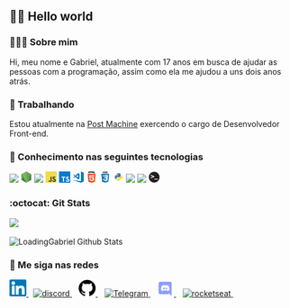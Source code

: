 ## 🖖🏻 Hello world

### 👨🏻‍💻  Sobre mim
Hi, meu nome e Gabriel, atualmente com 17 anos em busca de ajudar as pessoas com a programação, assim como ela me ajudou a uns dois anos atrás.

### 💼  Trabalhando 
Estou atualmente na <a href="https://www.linkedin.com/company/post-machine/">Post Machine</a> exercendo o cargo de Desenvolvedor Front-end.

### 🤯 Conhecimento nas seguintes tecnologias
<code><img height="20" src="https://ionicframework.com/jp/docs/assets/icons/logo-react-icon.png"></code>
<code><img height="20" src="https://raw.githubusercontent.com/github/explore/80688e429a7d4ef2fca1e82350fe8e3517d3494d/topics/nodejs/nodejs.png"></code>
<code><img height="20" src="https://miro.medium.com/max/652/1*N0XV3gco7Ed4brMoxwdjVg.png"></code>
<code><img height="20" src="https://raw.githubusercontent.com/github/explore/80688e429a7d4ef2fca1e82350fe8e3517d3494d/topics/javascript/javascript.png"></code>
<code><img height="20" src="https://raw.githubusercontent.com/github/explore/80688e429a7d4ef2fca1e82350fe8e3517d3494d/topics/typescript/typescript.png"></code>
<code><img height="20" src="https://raw.githubusercontent.com/github/explore/80688e429a7d4ef2fca1e82350fe8e3517d3494d/topics/visual-studio-code/visual-studio-code.png"></code>
<code><img height="20" src="https://raw.githubusercontent.com/github/explore/80688e429a7d4ef2fca1e82350fe8e3517d3494d/topics/html/html.png"></code>
<code><img height="20" src="https://raw.githubusercontent.com/github/explore/80688e429a7d4ef2fca1e82350fe8e3517d3494d/topics/css/css.png"></code>
<code><img height="20" src="https://raw.githubusercontent.com/github/explore/80688e429a7d4ef2fca1e82350fe8e3517d3494d/topics/python/python.png"></code>
<code><img height="20" src="https://www.pngfind.com/pngs/m/74-744138_mysql-logo-png-mysql-transparent-png.png"></code>
<code><img height="20" src="https://imagens.tiespecialistas.com.br/2015/02/git.jpg"></code>
<code><img height="20" src="https://raw.githubusercontent.com/github/explore/80688e429a7d4ef2fca1e82350fe8e3517d3494d/topics/terminal/terminal.png"></code>

### :octocat: Git Stats
![](https://komarev.com/ghpvc/?username=loadingGabriel)

![LoadingGabriel Github Stats](https://github-readme-stats.vercel.app/api?username=loadingGabriel&show_icons=true&title_color=fff&icon_color=79ff97&text_color=9f9f9f&bg_color=151515)

### 📲  Me siga nas redes
<p>
  <a href="https://www.linkedin.com/in/gabriel-mendonca-pereira/" target="_blank">
    <img src="https://github.com/deut-erium/deut-erium/blob/master/assets/linkedin.svg" width="30px" alt="LinkedIn">
  </a> &nbsp;
  <a href="https://www.instagram.com/loading_gabriel/">
     <img src="https://upload.wikimedia.org/wikipedia/commons/thumb/e/e7/Instagram_logo_2016.svg/132px-Instagram_logo_2016.svg.png" width="30px" alt="discord" target="_blank">
  </a> &nbsp;&nbsp;
  <a href="https://github.com/loadingGabriel">
     <img src="https://github.com/deut-erium/deut-erium/blob/master/assets/github.svg" width="30px" alt="github" target="_blank">
  </a> &nbsp;&nbsp;
  <a href="https://t.me/LoadingGabriel">
     <img src="https://logodownload.org/wp-content/uploads/2017/11/telegram-logo.png" width="30px" alt="Telegram" target="_blank">
  </a> &nbsp;&nbsp;
   <a href="https://discord.com/users/Loading Gabriel#7444">
     <img src="https://github.com/deut-erium/deut-erium/blob/master/assets/discord.svg" width="30px" alt="discord" target="_blank">
  </a> &nbsp;&nbsp;
  <a href="https://app.rocketseat.com.br/me/gabriel-mendonca-pereira">
     <img src="https://avatars1.githubusercontent.com/u/28929274?s=280&v=4" width="30px" alt="rocketseat" target="_blank">
  </a> &nbsp;&nbsp;
</p>
